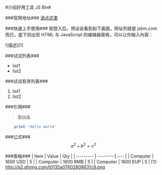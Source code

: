 #介绍好用工具 JS Bin#

###官网地址###
[请点这里](http://jsbin.com/)

###快速上手使用###
刚登入后，预设会看到如下画面，网址列就是 jsbin.com 而已，底下则出现 HTML 与 JavaScript 的编辑器窗格，可以让你输入內容：

![描述][1]

###试试列表###
- list1
- list2

###试试有序列表###
1. list1
2. list2

###引用###
> 第四条
```ruby
    print 'Hello world'
```

###公式###
$$ a^2 + b^2 = c^2 $$

###表格###
| Item      |    Value | Qty  |
| :-------- | --------:| :--: |
| Computer  | 1600 USD |  5   |
| Computer  | 1600 RMB |  5   |
| Computer  | 1600 EUP |  5   |
[1]: http://p2.qhimg.com/t0135a07602808631c9.png
